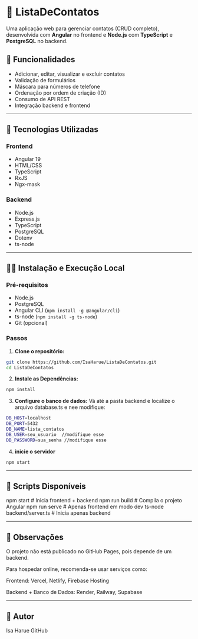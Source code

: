 # 📒 ListaDeContatos

Uma aplicação web para gerenciar contatos (CRUD completo), desenvolvida com **Angular** no frontend e **Node.js** com **TypeScript** e **PostgreSQL** no backend.

## 🔧 Funcionalidades

- Adicionar, editar, visualizar e excluir contatos
- Validação de formulários
- Máscara para números de telefone
- Ordenação por ordem de criação (ID)
- Consumo de API REST
- Integração backend e frontend

---

## 🚀 Tecnologias Utilizadas

### Frontend

- Angular 19
- HTML/CSS
- TypeScript
- RxJS
- Ngx-mask

### Backend

- Node.js
- Express.js
- TypeScript
- PostgreSQL
- Dotenv
- ts-node

---

## 🧑‍💻 Instalação e Execução Local

### Pré-requisitos

- Node.js
- PostgreSQL
- Angular CLI (`npm install -g @angular/cli`)
- ts-node (`npm install -g ts-node`)
- Git (opcional)

### Passos

1. **Clone o repositório:**
```bash
git clone https://github.com/IsaHarue/ListaDeContatos.git
cd ListaDeContatos
```

2. **Instale as Dependências:**
```bash
npm install
```

3. **Configure o banco de dados:**
Vá até a pasta backend e localize o arquivo database.ts e nee modifique:

```bash
DB_HOST=localhost
DB_PORT=5432
DB_NAME=lista_contatos
DB_USER=seu_usuario  //modifique esse
DB_PASSWORD=sua_senha //modifique esse
``` 

4. **inicie o servidor**
```bash
npm start
```
---

## 🧪 Scripts Disponíveis
npm start           # Inicia frontend + backend
npm run build       # Compila o projeto Angular
npm run serve       # Apenas frontend em modo dev
ts-node backend/server.ts  # Inicia apenas backend

---

## 📝 Observações
O projeto não está publicado no GitHub Pages, pois depende de um backend.

Para hospedar online, recomenda-se usar serviços como:

Frontend: Vercel, Netlify, Firebase Hosting

Backend + Banco de Dados: Render, Railway, Supabase

---

## 🧠 Autor
Isa Harue 
GitHub


